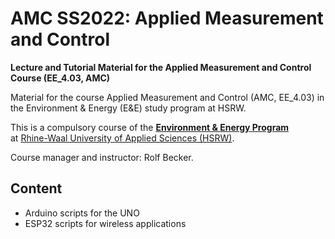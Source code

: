 # AMC SS2022: Applied Measurement and Control

**Lecture and Tutorial Material for the Applied Measurement and Control Course (EE_4.03, AMC)** 

Material for the course Applied Measurement and Control (AMC, EE_4.03) in the Environment &amp; Energy (E&amp;E) study program at HSRW.

This is a compulsory course of the [**Environment & Energy Program**](https://www.hochschule-rhein-waal.de/en/faculties/communication-and-environment/degree-programmes/bachelor-degree-programmes/environment-and) <br> at [Rhine-Waal University of Applied Sciences (HSRW)](https://www.hsrw.eu/). 

Course manager and instructor: Rolf Becker.

## Content

  * Arduino scripts for the UNO 
  * ESP32 scripts for wireless applications
